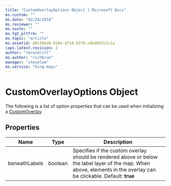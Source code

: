 ```yaml
---
title: "CustomOverlayOptions Object | Microsoft Docs"
ms.custom: ""
ms.date: "02/28/2018"
ms.reviewer: ""
ms.suite: ""
ms.tgt_pltfrm: ""
ms.topic: "article"
ms.assetid: d0c59ed0-916e-4714-b378-c6bd9d7c2c1a
caps.latest.revision: 2
author: "rbrundritt"
ms.author: "richbrun"
manager: "stevelom"
ms.service: "bing-maps"
---
```


# CustomOverlayOptions Object

The following is a list of option properties that can be used when initializing a [CustomOverlay](customoverlay-class.md).

## Properties

| Name          | Type    | Description                  |
|---------------|---------|------------------------------|
| beneathLabels | boolean | Specifies if the custom overlay should be rendered above or below the label layer of the map. When above, elements in the overlay can be clickable. Default: **true** |
